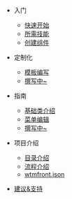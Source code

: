 * 入门
  * [快速开始](quickstart.md)
  * [所需技能](skill.md)
  * [创建组件](create.md)
* 定制化
  * [模板编写](temporary_edit.md)
  * [撰写中~](test.md)

* 指南
  * [基础类介绍](class.md)
  * [菜单编辑](menu_edit.md)
  * [撰写中~](test.md)
* 项目介绍
  * [目录介绍](introduce_catalog.md)
  * [流程介绍](introduce_process.md)
  * [wtmfront.json](wtmfront.md)
* [建议&支持](technology.md)

